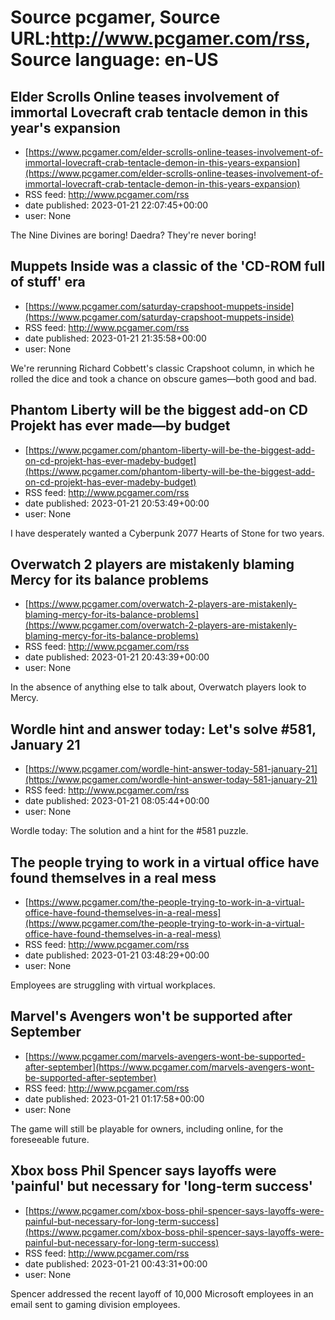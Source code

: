 # Source pcgamer, Source URL:http://www.pcgamer.com/rss, Source language: en-US

## Elder Scrolls Online teases involvement of immortal Lovecraft crab tentacle demon in this year's expansion
 - [https://www.pcgamer.com/elder-scrolls-online-teases-involvement-of-immortal-lovecraft-crab-tentacle-demon-in-this-years-expansion](https://www.pcgamer.com/elder-scrolls-online-teases-involvement-of-immortal-lovecraft-crab-tentacle-demon-in-this-years-expansion)
 - RSS feed: http://www.pcgamer.com/rss
 - date published: 2023-01-21 22:07:45+00:00
 - user: None

The Nine Divines are boring! Daedra? They're never boring!

## Muppets Inside was a classic of the 'CD-ROM full of stuff' era
 - [https://www.pcgamer.com/saturday-crapshoot-muppets-inside](https://www.pcgamer.com/saturday-crapshoot-muppets-inside)
 - RSS feed: http://www.pcgamer.com/rss
 - date published: 2023-01-21 21:35:58+00:00
 - user: None

We're rerunning Richard Cobbett's classic Crapshoot column, in which he rolled the dice and took a chance on obscure games—both good and bad.

## Phantom Liberty will be the biggest add-on CD Projekt has ever made⁠—by budget
 - [https://www.pcgamer.com/phantom-liberty-will-be-the-biggest-add-on-cd-projekt-has-ever-madeby-budget](https://www.pcgamer.com/phantom-liberty-will-be-the-biggest-add-on-cd-projekt-has-ever-madeby-budget)
 - RSS feed: http://www.pcgamer.com/rss
 - date published: 2023-01-21 20:53:49+00:00
 - user: None

I have desperately wanted a Cyberpunk 2077 Hearts of Stone for two years.

## Overwatch 2 players are mistakenly blaming Mercy for its balance problems
 - [https://www.pcgamer.com/overwatch-2-players-are-mistakenly-blaming-mercy-for-its-balance-problems](https://www.pcgamer.com/overwatch-2-players-are-mistakenly-blaming-mercy-for-its-balance-problems)
 - RSS feed: http://www.pcgamer.com/rss
 - date published: 2023-01-21 20:43:39+00:00
 - user: None

In the absence of anything else to talk about, Overwatch players look to Mercy.

## Wordle hint and answer today: Let's solve #581, January 21
 - [https://www.pcgamer.com/wordle-hint-answer-today-581-january-21](https://www.pcgamer.com/wordle-hint-answer-today-581-january-21)
 - RSS feed: http://www.pcgamer.com/rss
 - date published: 2023-01-21 08:05:44+00:00
 - user: None

Wordle today: The solution and a hint for the #581 puzzle.

## The people trying to work in a virtual office have found themselves in a real mess
 - [https://www.pcgamer.com/the-people-trying-to-work-in-a-virtual-office-have-found-themselves-in-a-real-mess](https://www.pcgamer.com/the-people-trying-to-work-in-a-virtual-office-have-found-themselves-in-a-real-mess)
 - RSS feed: http://www.pcgamer.com/rss
 - date published: 2023-01-21 03:48:29+00:00
 - user: None

Employees are struggling with virtual workplaces.

## Marvel's Avengers won't be supported after September
 - [https://www.pcgamer.com/marvels-avengers-wont-be-supported-after-september](https://www.pcgamer.com/marvels-avengers-wont-be-supported-after-september)
 - RSS feed: http://www.pcgamer.com/rss
 - date published: 2023-01-21 01:17:58+00:00
 - user: None

The game will still be playable for owners, including online, for the foreseeable future.

## Xbox boss Phil Spencer says layoffs were 'painful' but necessary for 'long-term success'
 - [https://www.pcgamer.com/xbox-boss-phil-spencer-says-layoffs-were-painful-but-necessary-for-long-term-success](https://www.pcgamer.com/xbox-boss-phil-spencer-says-layoffs-were-painful-but-necessary-for-long-term-success)
 - RSS feed: http://www.pcgamer.com/rss
 - date published: 2023-01-21 00:43:31+00:00
 - user: None

Spencer addressed the recent layoff of 10,000 Microsoft employees in an email sent to gaming division employees.
